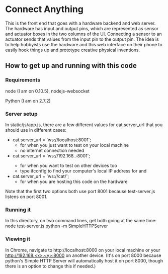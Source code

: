 Connect Anything
================

This is the front end that goes with a hardware backend and web server. The hardware has input and output pins, which are represented as sensor and actuator boxes in the two columns of the UI. Connecting a sensor to an actuator sends that values from the input pin to the output pin. The idea is to help hobbyists use the hardware and this web interface on their phone to easily hook things up and prototype creative physical inventions.

How to get up and running with this code
----------------------------------------

### Requirements
node (I am on 0.10.5), nodejs-websocket

Python (I am on 2.7.2)

### Server setup
In static/js/app.js, there are a few different values for cat.server_url that you should use in different cases:
* cat.server_url = 'ws://localhost:8001';
    - for when you just want to test on your local machine
    - no internet connection needed
* cat.server_url = 'ws://192.168.<x>.<y>:8001';
    - for when you want to test on other devices too
    - type ifconfig to find your computer's local IP address for <x> and <y>
* cat.server_url = 'ws://cat/';
    - for when you are hosting this code on the hardware

Note that the first two options both use port 8001 because test-server.js listens on port 8001.

### Running it
In this directory, on two command lines, get both going at the same time:
node test-server.js
python -m SimpleHTTPServer

### Viewing it
In Chrome, navigate to http://localhost:8000 on your local machine or your http://192.168.<x>.<y>:8000 on another device. (It's on port 8000 because python's Simple HTTP Server will automatically host it on port 8000, though there is an option to change this if needed.)

